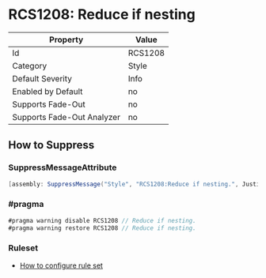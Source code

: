 # RCS1208: Reduce if nesting

Property | Value
--- | ---
Id|RCS1208
Category|Style
Default Severity|Info
Enabled by Default|no
Supports Fade\-Out|no
Supports Fade\-Out Analyzer|no

## How to Suppress

### SuppressMessageAttribute

```csharp
[assembly: SuppressMessage("Style", "RCS1208:Reduce if nesting.", Justification = "<Pending>")]
```

### \#pragma

```csharp
#pragma warning disable RCS1208 // Reduce if nesting.
#pragma warning restore RCS1208 // Reduce if nesting.
```

### Ruleset

* [How to configure rule set](../HowToConfigureAnalyzers.md)
